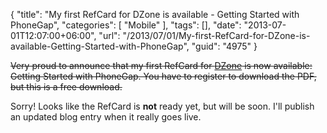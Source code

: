 {
	"title": "My first RefCard for DZone is available - Getting Started with PhoneGap",
	"categories": [
		"Mobile"
	],
	"tags": [],
	"date": "2013-07-01T12:07:00+06:00",
	"url": "/2013/07/01/My-first-RefCard-for-DZone-is-available-Getting-Started-with-PhoneGap",
	"guid": "4975"
}

<strike>Very proud to announce that my first RefCard for <a href="http://www.dzone.com">DZone</a> is now available: Getting Started with PhoneGap. You have to register to download the PDF, but this is a free download.</strike>

Sorry! Looks like the RefCard is <strong>not</strong> ready yet, but will be soon. I'll publish an updated blog entry when it really goes live.